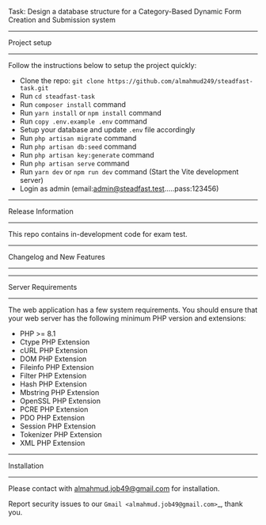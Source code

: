 
Task: Design a database structure for a Category-Based Dynamic Form Creation and Submission system
**************
Project setup
**************

Follow the instructions below to setup the project quickly:

-   Clone the repo: ``git clone https://github.com/almahmud249/steadfast-task.git``
-   Run ``cd steadfast-task``
-   Run ``composer install`` command
-   Run ``yarn install`` or ``npm install`` command
-   Run ``copy .env.example .env`` command
-   Setup your database and update ``.env`` file accordingly
-   Run ``php artisan migrate`` command
-   Run ``php artisan db:seed`` command
-   Run ``php artisan key:generate`` command
-   Run ``php artisan serve`` command
-   Run ``yarn dev`` or ``npm run dev`` command (Start the Vite development server)
-   Login as admin (email:admin@steadfast.test.....pass:123456)

*******************
Release Information
*******************

This repo contains in-development code for exam test.
**************************
Changelog and New Features
**************************

*******************
Server Requirements
*******************

The web application has a few system requirements. You should ensure that your web server has the following minimum PHP version and extensions:

-   PHP >= 8.1
-   Ctype PHP Extension
-   cURL PHP Extension
-   DOM PHP Extension
-   Fileinfo PHP Extension
-   Filter PHP Extension
-   Hash PHP Extension
-   Mbstring PHP Extension
-   OpenSSL PHP Extension
-   PCRE PHP Extension
-   PDO PHP Extension
-   Session PHP Extension
-   Tokenizer PHP Extension
-   XML PHP Extension

**************
Installation
**************

Please contact with almahmud.job49@gmail.com for installation.

Report security issues to our `Gmail <almahmud.job49@gmail.com>`_, thank you.
